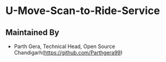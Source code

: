 # U-Move-Scan-to-Ride-Service

## Maintained By
- Parth Gera, Technical Head, Open Source Chandigarh(https://github.com/Parthgera99)
